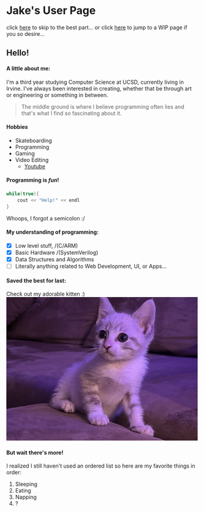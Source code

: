 # Jake's User Page

click [here](https://jarnke.github.io/CSE110Lab0#saved-the-best-for-last) to skip to the best part...
or click [here](docs/test.md) to jump to a WIP page if you so desire...

## Hello!
#### A little about me:

I'm a third year studying Computer Science at UCSD, currently living in Irvine.  I've always been interested in creating, whether that be through art or engineering or something in between.  

>The middle ground is where I believe programming often lies and that's what I find so fascinating about it.

#### Hobbies
- Skateboarding
- Programming
- Gaming
- Video Editing
    - [Youtube](https://www.youtube.com/channel/UCTL3tAykF16-lSBUyl4Iz-A)
  

#### Programming is **_fun_**!

```c++
while(true){
    cout << "Help!" << endl
}
```
Whoops, I forgot a semicolon :/

#### My understanding of programming:

- [x] Low level stuff, /(C/ARM)
- [X] Basic Hardware /(SystemVerilog)
- [X] Data Structures and Algorithms
- [ ] Literally anything related to Web Development, UI, or Apps...

#### Saved the best for last:

Check out my adorable kitten :)
![Kitty Cat](./kitty.jpg)


#### But wait there's more!

I realized I still haven't used an ordered list so here are my favorite things in order:

1. Sleeping
2. Eating
3. Napping
4. ?



